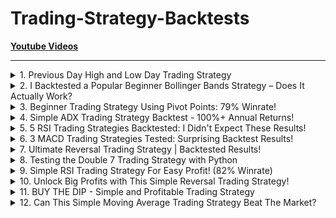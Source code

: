 # Trading-Strategy-Backtests

**[Youtube Videos](https://www.youtube.com/playlist?list=PLq4AqoFaEcyKuQtpu_tWXn_9DFUhf_QdF)**

---

<!-- #region A1 -->
<details>
<summary>1. Previous Day High and Low Day Trading Strategy</summary><br>

[[Youtube]](https://www.youtube.com/watch?v=BS9DqD5GETI) [[中文]](chn/01.md)
</details>
<!-- #endregion -->

<!-- #region A2 -->
<details>
<summary>2. I Backtested a Popular Beginner Bollinger Bands Strategy – Does It Actually Work?</summary><br>

[[Youtube]](https://www.youtube.com/watch?v=FHbJi8Qg-js) [[中文]](chn)
</details>
<!-- #endregion -->

<!-- #region A3 -->
<details>
<summary>3. Beginner Trading Strategy Using Pivot Points: 79% Winrate!</summary><br>

[[Youtube]](https://www.youtube.com/watch?v=iJPeOv-Jhpg) [[中文]](chn)
</details>
<!-- #endregion -->

<!-- #region A4 -->
<details>
<summary>4. Simple ADX Trading Strategy Backtest - 100%+ Annual Returns!</summary><br>

[[Youtube]](https://www.youtube.com/watch?v=LHPEr_oxTaY) [[中文]](chn)
</details>
<!-- #endregion -->

<!-- #region A5 -->
<details>
<summary>5. 5 RSI Trading Strategies Backtested: I Didn't Expect These Results!</summary><br>

[[Youtube]](https://www.youtube.com/watch?v=fmStvFPf48o) [[中文]](chn)
</details>
<!-- #endregion -->

<!-- #region A6 -->
<details>
<summary>6. 3 MACD Trading Strategies Tested: Surprising Backtest Results!</summary><br>

[[Youtube]](https://www.youtube.com/watch?v=g_2zkHyO2DE) [[中文]](chn)
</details>
<!-- #endregion -->

<!-- #region A7 -->
<details>
<summary>7. Ultimate Reversal Trading Strategy | Backtested Results!</summary><br>

[[Youtube]](https://www.youtube.com/watch?v=RX-yyFHVwdk) [[中文]](chn)
</details>
<!-- #endregion -->

<!-- #region A8 -->
<details>
<summary>8. Testing the Double 7 Trading Strategy with Python</summary><br>

[[Youtube]](https://www.youtube.com/watch?v=g_hnIIWOtZo) [[中文]](chn)
</details>
<!-- #endregion -->

<!-- #region A9 -->
<details>
<summary>9. Simple RSI Trading Strategy For Easy Profit! (82% Winrate)</summary><br>

[[Youtube]](https://www.youtube.com/watch?v=On5v-g_RX8U) [[中文]](chn)
</details>
<!-- #endregion -->

<!-- #region A10 -->
<details>
<summary>10. Unlock Big Profits with This Simple Reversal Trading Strategy!</summary><br>

[[Youtube]](https://www.youtube.com/watch?v=-FYu_1e_kIA) [[中文]](chn)
</details>
<!-- #endregion -->

<!-- #region A11 -->
<details>
<summary>11. BUY THE DIP - Simple and Profitable Trading Strategy</summary><br>

[[Youtube]](https://www.youtube.com/watch?v=rhjf6PCtSWw) [[中文]](chn)
</details>
<!-- #endregion -->

<!-- #region A12 -->
<details>
<summary>12. Can This Simple Moving Average Trading Strategy Beat The Market?</summary><br>

[[Youtube]](https://www.youtube.com/watch?v=AL3C909aK4k) [[中文]](chn)
</details>
<!-- #endregion -->

